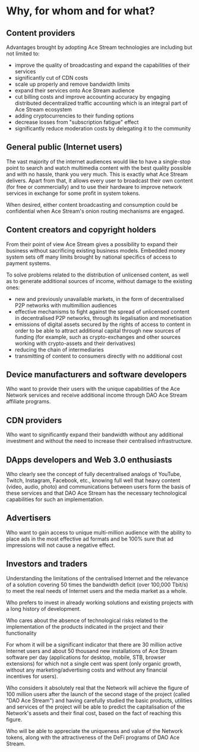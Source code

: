# Why, for whom and for what?



## Content providers

Advantages brought by adopting Ace Stream technologies are including but not limited to:

* improve the quality of broadcasting and expand the capabilities of their services
* significantly cut of CDN costs
* scale up properly and remove bandwidth limits
* expand their services onto Ace Stream audience
* cut billing costs and improve accounting accuracy by engaging distributed decentralized traffic accounting which is an integral part of Ace Stream ecosystem
* adding cryptocurrencies to their funding options
* decrease losses from "subscription fatigue" effect
* significantly reduce moderation costs by delegating it to the community


## General public (Internet users)

 The vast majority of the internet audiences would like to have a single-stop point to search and watch multimedia content with the best quality possible and with no hassle, thank you very much. This is exactly what Ace Stream delivers. Apart from that, it allows every user to broadcast their own content (for free or commercially) and to use their hardware to improve network services in exchange for some profit in system tokens.

 When desired, either content broadcasting and consumption could be confidential when Ace Stream's onion routing mechanisms are engaged.

## Content creators and copyright holders

From their point of view Ace Stream gives a possibility to expand their business without sacrificing existing business models. Embedded money system sets off many limits brought by national specifics of access to payment systems.  


To solve problems related to the distribution of unlicensed content, as well as to generate additional sources of income, without damage to the existing ones:

- new and previously unavailable markets, in the form of decentralised P2P networks with multimillion audiences
- effective mechanisms to fight against the spread of unlicensed content in decentralised P2P networks, through its legalisation and monetisation
- emissions of digital assets secured by the rights of access to content in order to be able to attract additional capital through new sources of funding (for example, such as crypto-exchanges and other sources working with crypto-assets and their derivatives)
- reducing the chain of intermediaries
- transmitting of content to consumers directly with no additional cost


## Device manufacturers and software developers

Who want to provide their users with the unique capabilities of the Ace Network services and receive additional income through DAO Ace Stream affiliate programs.


## CDN providers

Who want to significantly expand their bandwidth without any additional investment and without the need to increase their centralised infrastructure.


##  DApps developers and Web 3.0 enthusiasts

Who clearly see the concept of fully decentralised analogs of YouTube, Twitch, Instagram, Facebook, etc., knowing full well that heavy content (video, audio, photo) and communications between users form the basis of these services and that DAO Ace Stream has the necessary technological capabilities for such an implementation.


## Advertisers

Who want to gain access to unique multi-million audience with the ability to place ads in the most effective ad formats and be 100% sure that ad impressions will not cause a negative effect.


## Investors and traders

Understanding the limitations of the centralised Internet and the relevance of a solution covering 50 times the bandwidth deficit (over 100,000 Tbit/s) to meet the real needs of Internet users and the media market as a whole.

Who prefers to invest in already working solutions and existing projects with a long history of development.

Who cares about the absence of technological risks related to the implementation of the products indicated in the project and their functionality

For whom it will be a significant indicator that there are 30 million active Internet users and about 50 thousand new installations of Ace Stream software per day (applications for desktop, mobile, STB, browser extensions) for which not a single cent was spent (only organic growth, without any marketing/advertising costs and without any financial incentives for users).

Who considers it absolutely real that the Network will achieve the figure of 100 million users after the launch of the second stage of the project (called "DAO Ace Stream") and having carefully studied the basic products, utilities and services of the project will be able to predict the capitalisation of the Network's assets and their final cost, based on the fact of reaching this figure.

Who will be able to appreciate the uniqueness and value of the Network tokens, along with the attractiveness of the DeFi programs of DAO Ace Stream.
